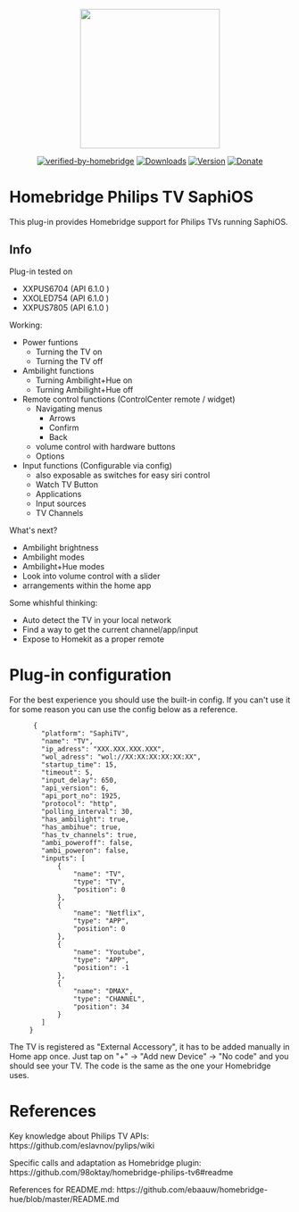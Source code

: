 <p align="center">
  <img src="https://raw.githubusercontent.com/vniehues/saphi_tv/master/homebridge-color-round.png" width="250">
</p>
<span align="center">
  
  [![verified-by-homebridge](https://badgen.net/badge/homebridge/verified/purple)](https://github.com/homebridge/homebridge/wiki/Verified-Plugins)
  [![Downloads](https://img.shields.io/npm/dt/homebridge-saphi-tv)](https://www.npmjs.com/package/homebridge-saphi-tv)
  [![Version](https://img.shields.io/npm/v/homebridge-saphi-tv)](https://www.npmjs.com/package/homebridge-saphi-tv)
  [![Donate](https://img.shields.io/badge/Donate-PayPal-blue.svg)](https://paypal.me/vniehues/EUR)

</span>

# Homebridge Philips TV SaphiOS

This plug-in provides Homebridge support for Philips TVs running SaphiOS.

## Info

Plug-in tested on 
- XXPUS6704 (API 6.1.0 )
- XXOLED754 (API 6.1.0 )
- XXPUS7805 (API 6.1.0 )

Working:

- Power funtions
  - Turning the TV on
  - Turning the TV off
- Ambilight functions
  - Turning Ambilight+Hue on
  - Turning Ambilight+Hue off
- Remote control functions (ControlCenter remote / widget)
  - Navigating menus
    - Arrows
    - Confirm
    - Back
  - volume control with hardware buttons 
  - Options
- Input functions (Configurable via config)
    - also exposable as switches for easy siri control
  - Watch TV Button
  - Applications
  - Input sources
  - TV Channels

What's next?

- Ambilight brightness
- Ambilight modes
- Ambilight+Hue modes
- Look into volume control with a slider
- arrangements within the home app

Some whishful thinking:
- Auto detect the TV in your local network
- Find a way to get the current channel/app/input
- Expose to Homekit as a proper remote

# Plug-in configuration
 For the best experience you should use the built-in config.
 If you can't use it for some reason you can use the config below as a reference.

          {
            "platform": "SaphiTV",
            "name": "TV",
            "ip_adress": "XXX.XXX.XXX.XXX",
            "wol_adress": "wol://XX:XX:XX:XX:XX:XX",
            "startup_time": 15,
            "timeout": 5,
            "input_delay": 650,
            "api_version": 6,
            "api_port_no": 1925,
            "protocol": "http",
            "polling_interval": 30,
            "has_ambilight": true,
            "has_ambihue": true,
            "has_tv_channels": true,
            "ambi_poweroff": false,
            "ambi_poweron": false,
            "inputs": [
                {
                    "name": "TV",
                    "type": "TV",
                    "position": 0
                },
                {
                    "name": "Netflix",
                    "type": "APP",
                    "position": 0
                },
                {
                    "name": "Youtube",
                    "type": "APP",
                    "position": -1
                },
                {
                    "name": "DMAX",
                    "type": "CHANNEL",
                    "position": 34
                }
            ]
         }

The TV is registered as "External Accessory", it has to be added manually in Home app once.
Just tap on "+" -> "Add new Device" -> "No code" and you should see your TV. The code is the same as the one your Homebridge uses.

# References
<p>
Key knowledge about Philips TV APIs: https://github.com/eslavnov/pylips/wiki
</p>
<p>
Specific calls and adaptation as Homebridge plugin: https://github.com/98oktay/homebridge-philips-tv6#readme
</p>
<p>
References for README.md: https://github.com/ebaauw/homebridge-hue/blob/master/README.md
</p>
